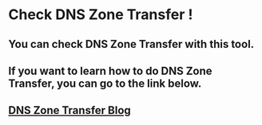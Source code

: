 # Check DNS Zone Transfer !

## You can check DNS Zone Transfer with this tool.

## If you want to learn how to do DNS Zone Transfer, you can go to the link below.

## [DNS Zone Transfer Blog](https://medium.com/@erenn.uygun/dns-nedir-zone-transferi-i%CC%87stismar%C4%B1-nas%C4%B1l-yap%C4%B1l%C4%B1r-87c822a277cb)


